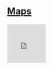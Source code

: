 
## [Maps](http://jankinbai.icoc.in)


<iframe width="90" height="89" src="http://bb30.sonixcast.com:9628/stream/1/?esPlayer&amp;cb=115531.mp3" frameborder="0">


<iframe width="900" height="895" src="https://cybermap.kaspersky.com/cn/widget/dynamic/dark" frameborder="1">
